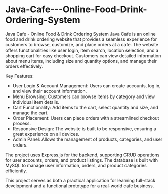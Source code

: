 # Java-Cafe---Online-Food-Drink-Ordering-System
Java Cafe - Online Food &amp; Drink Ordering System
Java Cafe is an online food and drink ordering website that provides a seamless experience for customers to browse, customize, and place orders at a cafe. The website offers functionalities like user login, item search, location selection, and a shopping cart for easy checkout. Customers can view detailed information about menu items, including size and quantity options, and manage their orders effectively.

Key Features:

- User Login & Account Management: Users can create accounts, log in, and view their account information.
- Menu Browsing: Customers can browse items by category and view individual item details.
- Cart Functionality: Add items to the cart, select quantity and size, and manage the cart.
- Order Placement: Users can place orders with a streamlined checkout process.
- Responsive Design: The website is built to be responsive, ensuring a great experience on all devices.
- Admin Panel: Allows the management of products, categories, and user orders.

The project uses Express.js for the backend, supporting CRUD operations for user accounts, orders, and product listings. The database is built with MySQL to manage user information, orders, and product categories efficiently.

This project serves as both a practical application for learning full-stack development and a functional prototype for a real-world cafe business.
